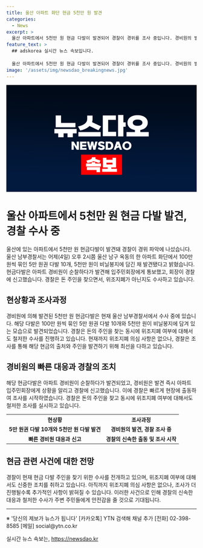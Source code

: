 ```yaml
---
title: 울산 아파트 화단 현금 5천만 원 발견
categories:
  - News
excerpt: >
  울산 아파트에서 5천만 원 현금 다발이 발견되어 경찰이 경위를 조사 중입니다. 경비원의 발견으로 경찰에 신고된 이 사건은 100만 원씩 묶인 5만 원권 다발 10개와 5천만 원이 비닐봉지에 담겨 발견됐습니다. 경찰은 돈의 주인을 찾는 동시에 위조지폐 여부도 조사 중이며, 수사가 진행 중입니다. (요약문)
feature_text: >
  ## adskorea 실시간 뉴스 속보입니다.

  울산 아파트에서 5천만 원 현금 다발이 발견되어 경찰이 경위를 조사 중입니다. 경비원의 발견으로 경찰에 신고된 이 사건은 100만 원씩 묶인 5만 원권 다발 10개와 5천만 원이 비닐봉지에 담겨 발견됐습니다. 경찰은 돈의 주인을 찾는 동시에 위조지폐 여부도 조사 중이며, 수사가 진행 중입니다. (요약문)
image: '/assets/img/newsdao_breakingnews.jpg'
---
```


<p><img src="/assets/img/newsdao_breakingnews.jpg" alt="adskorea 속보" /></p>

<h1>울산 아파트에서 5천만 원 현금 다발 발견, 경찰 수사 중</h1>

<p data-ke-size="size16">울산에 있는 아파트에서 5천만 원 현금다발이 발견돼 경찰이 경위 파악에 나섰습니다. 울산 남부경찰서는 어제(4일) 오후 2시쯤 울산 남구 옥동의 한 아파트 화단에서 100만 원씩 묶인 5만 원권 다발 10개, 5천만 원이 비닐봉지에 담긴 채 발견됐다고 밝혔습니다. 현금다발은 아파트 경비원이 순찰하다가 발견해 입주민회장에게 통보했고, 회장이 경찰에 신고했습니다. 경찰은 돈 주인을 찾으면서, 위조지폐가 아닌지도 수사하고 있습니다.</p>

<h2 data-ke-size="size26">현상황과 조사과정</h2>

<p data-ke-size="size16">경비원에 의해 발견된 5천만 원 현금다발은 현재 울산 남부경찰서에서 수사 중에 있습니다. 해당 다발은 100만 원씩 묶인 5만 원권 다발 10개와 5천만 원이 비닐봉지에 담겨 있는 모습으로 발견되었습니다. 경찰은 돈의 주인을 찾는 동시에 위조지폐 여부에 대해서도 철저한 수사를 진행하고 있습니다. 현재까지 위조지폐 의심 사항은 없으나, 경찰은 조사를 통해 해당 현금의 출처와 주인을 발견하기 위해 최선을 다하고 있습니다.</p>

<h2 data-ke-size="size26">경비원의 빠른 대응과 경찰의 조치</h2>

<p data-ke-size="size16">해당 현금다발은 아파트 경비원이 순찰하다가 발견되었고, 경비원은 발견 즉시 아파트 입주민회장에게 상황을 알리고 경찰에 신고했습니다. 이에 경찰은 빠르게 현장에 출동하여 조사를 시작하였습니다. 경찰은 돈의 주인을 찾고 동시에 위조지폐 여부에 대해서도 철저한 조사를 실시하고 있습니다.</p>

<table>
    <tr>
        <th>현상황</th>
        <th>조사과정</th>
    </tr>
    <tr>
        <td style="text-align: center; height: 17px;"><b>5만 원권 다발 10개와 5천만 원 다발 발견</b></td>
        <td style="text-align: center; height: 17px;"><b>경비원의 발견, 경찰 조사 중</b></td>
    </tr>
    <tr>
        <td style="text-align: center; height: 17px;"><b>빠른 경비원 대응과 신고</b></td>
        <td style="text-align: center; height: 17px;"><b>경찰의 신속한 출동 및 조사 시작</b></td>
    </tr>
</table>

<h2 data-ke-size="size26">현금 관련 사건에 대한 전망</h2>

<p data-ke-size="size16">경찰이 현재 현금 다발 주인을 찾기 위한 수사를 전개하고 있으며, 위조지폐 여부에 대해서도 신중한 조치를 취하고 있습니다. 아직까지 위조지폐 의심 사항은 없으나, 조사가 더 진행될수록 추가적인 사항이 밝혀질 수 있습니다. 이러한 사건으로 인해 경찰의 신속한 대응과 철저한 수사가 주변 주민들에게 안전감을 줄 것으로 기대됩니다. </p>

<hr />

<p data-ke-size="size16">※ '당신의 제보가 뉴스가 됩니다' [카카오톡] YTN 검색해 채널 추가 [전화] 02-398-8585 [메일] social@ytn.co.kr</p>
실시간 뉴스 속보는, <a href="https://newsdao.kr" rel="dofollow">https://newsdao.kr</a>


